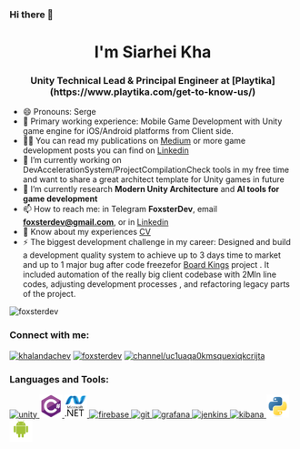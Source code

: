 ### Hi there 👋

<h1 align="center">I'm Siarhei Kha</h1> 
<h3 align="center">Unity Technical Lead & Principal Engineer at [Playtika](https://www.playtika.com/get-to-know-us/)</h3>

- 😄 Pronouns: Serge
- 🔭 Primary working experience: Mobile Game Development with Unity game engine for iOS/Android platforms from Client side.
- 👨‍💻 You can read my publications on [Medium](https://foxsterdev.medium.com/) or more game development posts you can find on [Linkedin](https://www.linkedin.com/newsletters/from-code-to-play-7165295828431978496/)
- 🔭 I’m currently working on DevAccelerationSystem/ProjectCompilationCheck tools in my free time and want to share a great architect template for Unity games in future
- 🌱 I’m currently research **Modern Unity Architecture** and **AI tools for game development**
- 📫 How to reach me: in Telegram **FoxsterDev**, email **foxsterdev@gmail.com**, or in [Linkedin](https://www.linkedin.com/in/khalandachev/)
- 📄 Know about my experiences [CV](https://drive.google.com/file/d/1rerXe0Gg-olEQvu_xcglP73Hmv5UfdE5/view?usp=sharing)
- ⚡  The biggest development challenge in my career: Designed and build a development quality system to achieve up to 3 days time to market and up to 1 major bug after code freezefor [Board Kings](https://play.google.com/store/apps/details?id=com.jellybtn.boardkings&hl=en&gl=US) project . It included automation of the really big client codebase with 2Mln line codes, adjusting development processes , and refactoring legacy parts of the project.
  
<p align="left"> <img src="https://komarev.com/ghpvc/?username=foxsterdev&label=Profile%20views&color=0e75b6&style=flat" alt="foxsterdev" /> </p>

<h3 align="left">Connect with me:</h3>
<p align="left">
<a href="https://linkedin.com/in/khalandachev" target="blank"><img align="center" src="https://raw.githubusercontent.com/rahuldkjain/github-profile-readme-generator/master/src/images/icons/Social/linked-in-alt.svg" alt="khalandachev" height="30" width="40" /></a>
<a href="https://foxsterdev.medium.com" target="blank"><img align="center" src="https://raw.githubusercontent.com/rahuldkjain/github-profile-readme-generator/master/src/images/icons/Social/medium.svg" alt="foxsterdev" height="30" width="40" /></a>
<a href="https://www.youtube.com/channel/UC1uaQA0KMsquEXIqKcRiJtA" target="blank"><img align="center" src="https://raw.githubusercontent.com/rahuldkjain/github-profile-readme-generator/master/src/images/icons/Social/youtube.svg" alt="channel/uc1uaqa0kmsquexiqkcrijta" height="30" width="40" /></a>
</p>

<h3 align="left">Languages and Tools:</h3>
<p align="left"> 
  <a href="https://unity.com/" target="_blank" rel="noreferrer"> <img src="https://www.vectorlogo.zone/logos/unity3d/unity3d-icon.svg" alt="unity" width="40" height="40"/> </a> 
 <a href="https://www.w3schools.com/cs/" target="_blank" rel="noreferrer"> <img src="https://raw.githubusercontent.com/devicons/devicon/master/icons/csharp/csharp-original.svg" alt="csharp" width="40" height="40"/> </a> <a href="https://dotnet.microsoft.com/" target="_blank" rel="noreferrer"> <img src="https://raw.githubusercontent.com/devicons/devicon/master/icons/dot-net/dot-net-original-wordmark.svg" alt="dotnet" width="40" height="40"/> </a> <a href="https://firebase.google.com/" target="_blank" rel="noreferrer"> <img src="https://www.vectorlogo.zone/logos/firebase/firebase-icon.svg" alt="firebase" width="40" height="40"/> </a> <a href="https://git-scm.com/" target="_blank" rel="noreferrer"> <img src="https://www.vectorlogo.zone/logos/git-scm/git-scm-icon.svg" alt="git" width="40" height="40"/> </a> <a href="https://grafana.com" target="_blank" rel="noreferrer"> <img src="https://www.vectorlogo.zone/logos/grafana/grafana-icon.svg" alt="grafana" width="40" height="40"/> </a> <a href="https://www.jenkins.io" target="_blank" rel="noreferrer"> <img src="https://www.vectorlogo.zone/logos/jenkins/jenkins-icon.svg" alt="jenkins" width="40" height="40"/> </a> <a href="https://www.elastic.co/kibana" target="_blank" rel="noreferrer"> <img src="https://www.vectorlogo.zone/logos/elasticco_kibana/elasticco_kibana-icon.svg" alt="kibana" width="40" height="40"/> </a> 
  <a href="https://www.python.org" target="_blank" rel="noreferrer"> <img src="https://raw.githubusercontent.com/devicons/devicon/master/icons/python/python-original.svg" alt="python" width="40" height="40"/> </a> 
   <a href="https://developer.android.com" target="_blank" rel="noreferrer"> <img src="https://raw.githubusercontent.com/devicons/devicon/master/icons/android/android-original-wordmark.svg" alt="android" width="40" height="40"/> </a> 
  </p>




<!--
**FoxsterDev/FoxsterDev** is a ✨ _special_ ✨ repository because its `README.md` (this file) appears on your GitHub profile.

Here are some ideas to get you started:
- 👨‍💻 All of my projects are available at [here](https://www.linkedin.com/in/khalandachev/details/projects/))
- 🔭 I’m currently working on ...
- 🌱 I’m currently learning ...
- 👯 I’m looking to collaborate on ...
- 🤔 I’m looking for help with ...
- 💬 Ask me about ...
- 📫 How to reach me: ...
- 😄 Pronouns: ...
- ⚡ Fun fact: ...
-->
